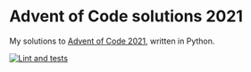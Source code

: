 # Advent of Code solutions 2021
My solutions to [Advent of Code 2021](https://adventofcode.com/2021), written in Python.

[![Lint and tests](https://github.com/adamatan/advent-of-code-2021/actions/workflows/lint_and_test.yaml/badge.svg)](https://github.com/adamatan/advent-of-code-2021/actions/workflows/lint_and_test.yaml)
